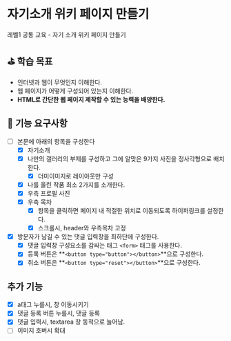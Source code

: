 # 자기소개 위키 페이지 만들기

레벨1 공통 교육 - 자기 소개 위키 페이지 만들기

## ⛳️ 학습 목표

- 인터넷과 웹이 무엇인지 이해한다.
- 웹 페이지가 어떻게 구성되어 있는지 이해한다.
- **HTML로 간단한 웹 페이지 제작할 수 있는 능력을 배양한다.**

## 🎯 기능 요구사항

- [ ] 본문에 아래의 항목을 구성한다
  - [x] 자기소개
  - [x] 나만의 갤러리의 부제를 구성하고 그에 알맞은 9가지 사진을 정사각형으로 배치한다.
    - [x] 더미이미지로 레이아웃만 구성
  - [x] 나를 울린 작품 최소 2가지를 소개한다.
  - [x] 우측 프로필 사진
  - [x] 우측 목차
    - [x] 항목을 클릭하면 페이지 내 적절한 위치로 이동되도록 하이퍼링크를 설정한다.
    - [x] 스크롤시, header와 우측목차 고정
- [x] 방문자가 남길 수 있는 댓글 입력창을 최하단에 구성한다.
  - [x] 댓글 입력창 구성요소를 감싸는 태그 `<form>` 태그를 사용한다.
  - [x] 등록 버튼은 **`<button type="button"></button>`**으로 구성한다.
  - [x] 취소 버튼은 **`<button type="reset"></button>`**으로 구성한다.

## 추가 기능

- [x] a태그 누를시, 창 이동시키기
- [x] 댓글 등록 버튼 누를시, 댓글 등록
- [x] 댓글 입력시, textarea 창 동적으로 늘어남.
- [ ] 이미지 호버시 확대
